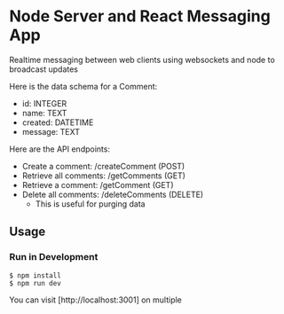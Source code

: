 # Node Server and React Messaging App

Realtime messaging between web clients using websockets and node to broadcast updates

Here is the data schema for a Comment:

- id: INTEGER
- name: TEXT
- created: DATETIME
- message: TEXT

Here are the API endpoints:

- Create a comment: /createComment (POST)
- Retrieve all comments: /getComments (GET)
- Retrieve a comment: /getComment (GET)
- Delete all comments: /deleteComments (DELETE)
  - This is useful for purging data

## Usage

### Run in Development

```
$ npm install
$ npm run dev
```

You can visit [http://localhost:3001] on multiple
